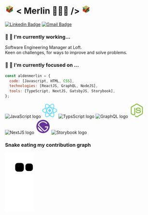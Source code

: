 # <img src="https://github.com/aldenfachetti/aldenfachetti/blob/master/rubik_cube_animation.gif" width="30"/> < Merlin 🧙🏼‍♀️ /> <img src="https://github.com/aldenfachetti/aldenfachetti/blob/master/rubik_cube_animation.gif" width="30"/>

[![Linkedin Badge](https://img.shields.io/badge/-LinkedIn-blue?style=flat-square&logo=Linkedin&logoColor=white&link=https://www.linkedin.com/in/alden-fachetti/)](https://www.linkedin.com/in/alden-fachetti)
[![Gmail Badge](https://img.shields.io/badge/-Gmail-c14438?style=flat-square&logo=Gmail&logoColor=white&link=mailto:aldenmerlin@gmail.com)](mailto:aldenmerlin@gmail.com)

### 🔭 🚀 I'm currently working...

Software Engineering Manager at Loft.<br>
Keen on challenges, for ways to improve and solve problems.

### 🌱 🧙 I'm currently focused on ...

```javascript
const aldenmerlin = {
  code: [Javascript, HTML, CSS],
  technologies: [ReactJS, GraphQL, NodeJS],
  tools: [TypeScript, NextJS, GatsbyJS, Storybook],
};
```

<img width="50" alt="JavaScript logo" src="https://user-images.githubusercontent.com/12265786/163332940-949590c9-9c0a-4a3c-9b8d-813e43407fb6.png"> <img width="50" alt="ReactJS logo" src="https://github.com/aldenfachetti/aldenfachetti/blob/master/reactjs.png"> <img width="50" alt="TypsScript logo" src="https://user-images.githubusercontent.com/12265786/221130531-224cb529-cf28-48ac-b8ac-ab551fd6635e.png"> <img width="50" alt="GraphQL logo" src="https://user-images.githubusercontent.com/12265786/221132237-3a1952ea-b07d-4c65-89a6-1a51c2aba129.png"> <img width="50" alt="NodeJS logo" src="https://github.com/aldenfachetti/aldenfachetti/blob/master/nodejs.png"> <img width="50" alt="NextJS logo" src="https://user-images.githubusercontent.com/12265786/221136077-62c05418-04c4-4c0c-bcf7-947d16d31347.png"> <img width="50" alt="GatsbyJS logo" src="https://github.com/aldenfachetti/aldenfachetti/blob/master/gatsbyjs.png"> <img height="45" alt="Storybook logo" src="https://user-images.githubusercontent.com/12265786/221134849-1afbfcd7-e9ff-4bf4-8ddb-ba2a910737f6.png">

 ### Snake eating my contribution graph
![snake gif](https://github.com/aldenfachetti/aldenfachetti/blob/output/github-contribution-grid-snake.svg)
